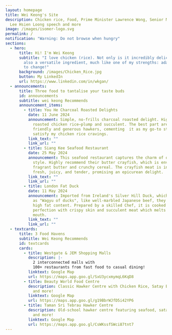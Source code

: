 ```yaml
---
layout: homepage
title: Wei Keong's Site
description: Chicken rice, Food, Prime Minister Lawrence Wong, Senior Minister
  Lee Hsien Loong speech and more
image: /images/isomer-logo.svg
permalink: /
notification: "Warning: Do not browse when hungry"
sections:
  - hero:
      title: Hi! I'm Wei Keong
      subtitle: "I love chicken (rice). Not only is it incredibly delicious, but it's
        also a versatile ingredient, much like one of my strengths: adaptability
        to change!"
      background: /images/Chicken_Rice.jpg
      button: My LinkedIn
      url: https://www.linkedin.com/in/wkgan/
  - announcements:
      title: Three food to tantalise your taste buds
      id: announcements
      subtitle: wei keong Recommends
      announcement_items:
        - title: You He Charcoal Roasted Delights
          date: 11 June 2024
          announcement: Simple, no-frills charcoal roasted delight. Highly recommend their
            roasted chicken rice—plump and succulent. The best part are the
            friendly and generous hawkers, cementing  it as my go-to stall to
            satisfy my chicken rice cravings.
          link_text: ""
          link_url: ""
        - title: Siang Kee Seafood Restaurant
          date: 25 May 2024
          announcement: This seafood restaurant captures the charm of old-school hawker
            style. Highly recommend their butter crayfish, which is enveloped in
            fragrant butter and crunchy cereal. The crayfish meat is incredibly
            fresh, juicy, and tender, promising an epicurean delight.
          link_text: ""
          link_url: ""
        - title: London Fat Duck
          date: 11 May 2024
          announcement: Imported from Ireland's Silver Hill Duck, which has been described
            as "Wagyu of ducks", like well-marbled Japanese beef, they contatin
            high fat content. Prepared by a skilled Chef, it is cooked to
            perfection with crispy skin and succulent meat which melts in your
            mouth.
          link_text: ""
          link_url: ""
  - textcards:
      title: 3 Food Havens
      subtitle: Wei Keong Recommends
      id: textcards
      cards:
        - title: Westgate & JEM Shopping Malls
          description: |-
            2 interconnected malls with
            100+ restaurants from fast food to casual dining!
          linktext: Google Map
          url: https://maps.app.goo.gl/SxU3ycxmymqL6KqD8
        - title: Beauty World Food Centre
          description: Classic Hawker Centre with Chicken Rice, Satay Bee Hoon, Nasi Lemak
            and more!
          linktext: Google Map
          url: https://maps.app.goo.gl/g19BbrWJfD5i42YP6
        - title: Taman Sri Tebrau Hawker Centre
          description: Old-school hawker centre featuring seafood, satay, dumpling noodles
            and more!
          linktext: Google Map
          url: https://maps.app.goo.gl/CsWKssfSWci87tnt7
---
```

